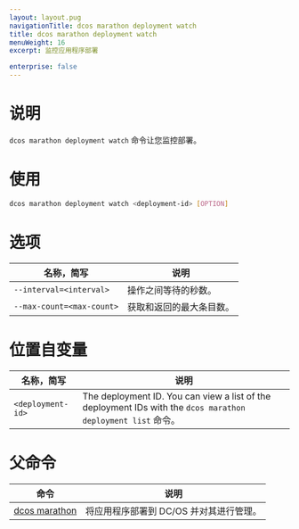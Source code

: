 ```yaml
---
layout: layout.pug
navigationTitle: dcos marathon deployment watch
title: dcos marathon deployment watch
menuWeight: 16
excerpt: 监控应用程序部署

enterprise: false
---
```



# 说明
`dcos marathon deployment watch` 命令让您监控部署。

# 使用

```bash
dcos marathon deployment watch <deployment-id> [OPTION]
```

# 选项

| 名称，简写 | 说明 |
|---------|-------------|
| `--interval=<interval>` | 操作之间等待的秒数。|
| `--max-count=<max-count>` | 获取和返回的最大条目数。|


# 位置自变量

| 名称，简写 | 说明 |
|---------|-------------|
| `<deployment-id>`   | The deployment ID. You can view a list of the deployment IDs with the `dcos marathon deployment list` 命令。|

# 父命令

| 命令 | 说明 |
|---------|-------------|
| [dcos marathon](/1.11/cli/command-reference/dcos-marathon/) | 将应用程序部署到 DC/OS 并对其进行管理。|


